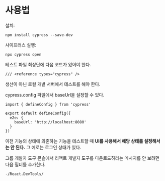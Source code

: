 # 사용법

설치:

```shell
npm install cypress --save-dev
```

사이프러스 실행:

```shell
npx cypress open
```

테스트 파일 최상단에 다음 코드가 있어야 한다.

```tsx
/// <reference types="cypress" />
```

생산이 아닌 로컬 개발 서버에서 테스트를 해야 한다.

cypress.config 파일에서 baseUrl을 설정할 수 있다.

```tsx
import { defineConfig } from 'cypress'

export default defineConfig({
  e2e: {
    baseUrl: 'http://localhost:8080'
  }
})
```

이전 기능의 상태에 의존하는 기능을 테스트할 때 **UI를 사용해서 해당 상태를 설정해서는 안 된다.** 그 예로는 로그인 상태가 있다.

크롬 개발자 도구 콘솔에서 리액트 개발자 도구를 다운로드하라는 메시지를 안 보려면 다음 필터를 추가한다.

```
-/React.DevTools/
```

